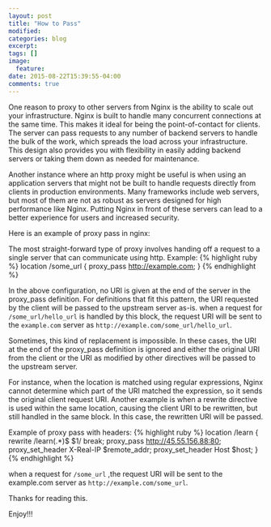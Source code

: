 ```yaml
---
layout: post
title: "How to Pass"
modified:
categories: blog
excerpt:
tags: []
image:
  feature:
date: 2015-08-22T15:39:55-04:00
comments: true
---
```

One reason to proxy to other servers from Nginx is the ability to scale out your infrastructure. Nginx is built to handle many concurrent connections at the same time. This makes it ideal for being the point-of-contact for clients. The server can pass requests to any number of backend servers to handle the bulk of the work, which spreads the load across your infrastructure. This design also provides you with flexibility in easily adding backend servers or taking them down as needed for maintenance.

Another instance where an http proxy might be useful is when using an application servers that might not be built to handle requests directly from clients in production environments. Many frameworks include web servers, but most of them are not as robust as servers designed for high performance like Nginx. Putting Nginx in front of these servers can lead to a better experience for users and increased security.

Here is an example of proxy pass in nginx:

The most straight-forward type of proxy involves handing off a request to a single server that can communicate using http. 
Example:
{% highlight ruby %}
location /some_url {
    proxy_pass http://example.com;
}
{% endhighlight %}

In the above configuration, no URI is given at the end of the server in the proxy_pass definition.
For definitions that fit this pattern, the URI requested by the client will be passed to the upstream server as-is.
when a request for ```/some_url/hello_url``` is handled by this block, the request URI will be sent to
the ```example.com``` server as ```http://example.com/some_url/hello_url```.

Sometimes, this kind of replacement is impossible. In these cases, the URI at the end of the proxy_pass definition
is ignored and either the original URI from the client or the URI as modified by other directives will be passed
to the upstream server.

For instance, when the location is matched using regular expressions, Nginx cannot determine which part of the URI
matched the expression, so it sends the original client request URI. Another example is when a rewrite directive is
used within the same location, causing the client URI to be rewritten, but still handled in the same block.
In this case, the rewritten URI will be passed.

Example of proxy pass with headers:
{% highlight ruby %}
location /learn {
rewrite   /learn(.*)$  $1/  break;
proxy_pass http://45.55.156.88:80;
proxy_set_header X-Real-IP $remote_addr;
proxy_set_header Host $host;
}
{% endhighlight %}

when a request for ```/some_url``` ,the request URI will be sent to the example.com server as ```http://example.com/some_url```.



Thanks for reading this. 

Enjoy!!!
